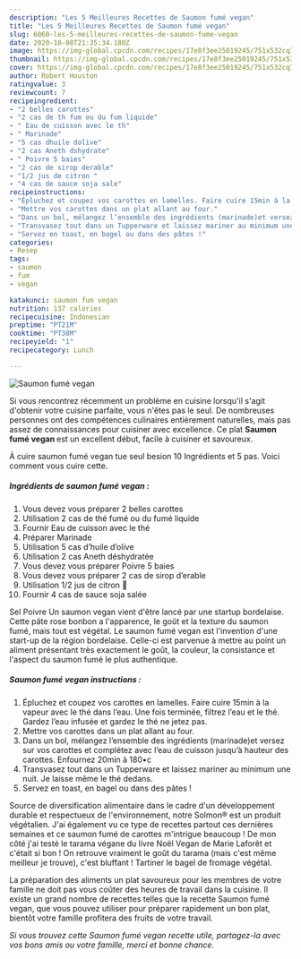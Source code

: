 ```yaml
---
description: "Les 5 Meilleures Recettes de Saumon fumé vegan"
title: "Les 5 Meilleures Recettes de Saumon fumé vegan"
slug: 6060-les-5-meilleures-recettes-de-saumon-fume-vegan
date: 2020-10-08T21:35:34.180Z
image: https://img-global.cpcdn.com/recipes/17e8f3ee25019245/751x532cq70/saumon-fume-vegan-photo-principale-de-la-recette.jpg
thumbnail: https://img-global.cpcdn.com/recipes/17e8f3ee25019245/751x532cq70/saumon-fume-vegan-photo-principale-de-la-recette.jpg
cover: https://img-global.cpcdn.com/recipes/17e8f3ee25019245/751x532cq70/saumon-fume-vegan-photo-principale-de-la-recette.jpg
author: Robert Houston
ratingvalue: 3
reviewcount: 7
recipeingredient:
- "2 belles carottes"
- "2 cas de th fum ou du fum liquide"
- " Eau de cuisson avec le th"
- " Marinade"
- "5 cas dhuile dolive"
- "2 cas Aneth dshydrate"
- " Poivre 5 baies"
- "2 cas de sirop derable"
- "1/2 jus de citron "
- "4 cas de sauce soja sale"
recipeinstructions:
- "Épluchez et coupez vos carottes en lamelles. Faire cuire 15min à la vapeur avec le thé dans l’eau. Une fois terminée, filtrez l’eau et le thé. Gardez l’eau infusée et gardez le thé ne jetez pas."
- "Mettre vos carottes dans un plat allant au four."
- "Dans un bol, mélangez l’ensemble des ingrédients (marinade)et versez sur vos carottes et complétez avec l’eau de cuisson jusqu’à hauteur des carottes. Enfournez 20min à 180•c"
- "Transvasez tout dans un Tupperware et laissez mariner au minimum une nuit. Je laisse même le thé dedans."
- "Servez en toast, en bagel ou dans des pâtes !"
categories:
- Resep
tags:
- saumon
- fum
- vegan

katakunci: saumon fum vegan 
nutrition: 137 calories
recipecuisine: Indonesian
preptime: "PT21M"
cooktime: "PT38M"
recipeyield: "1"
recipecategory: Lunch

---
```



![Saumon fumé vegan](https://img-global.cpcdn.com/recipes/17e8f3ee25019245/751x532cq70/saumon-fume-vegan-photo-principale-de-la-recette.jpg)

Si vous rencontrez récemment un problème en cuisine lorsqu'il s'agit d'obtenir votre cuisine parfaite, vous n'êtes pas le seul. De nombreuses personnes ont des compétences culinaires entièrement naturelles, mais pas assez de connaissances pour cuisiner avec excellence. Ce plat <strong> Saumon fumé vegan </strong> est un excellent début, facile à cuisiner et savoureux.

<!--inarticleads1-->

À cuire saumon fumé vegan tue seul besion 10 Ingrédients et 5 pas. Voici comment vous cuire cette.

##### Ingrédients de saumon fumé vegan :

1. Vous devez vous préparer 2 belles carottes
1. Utilisation 2 cas de thé fumé ou du fumé liquide
1. Fournir  Eau de cuisson avec le thé
1. Préparer  Marinade
1. Utilisation 5 cas d’huile d’olive
1. Utilisation 2 cas Aneth déshydratée
1. Vous devez vous préparer  Poivre 5 baies
1. Vous devez vous préparer 2 cas de sirop d’erable
1. Utilisation 1/2 jus de citron 🍋
1. Fournir 4 cas de sauce soja salée


Sel Poivre Un saumon vegan vient d&#39;être lancé par une startup bordelaise. Cette pâte rose bonbon a l&#39;apparence, le goût et la texture du saumon fumé, mais tout est végétal. Le saumon fumé vegan est l&#39;invention d&#39;une start-up de la région bordelaise. Celle-ci est parvenue à mettre au point un aliment présentant très exactement le goût, la couleur, la consistance et l&#39;aspect du saumon fumé le plus authentique. 

<!--inarticleads2-->

##### Saumon fumé vegan instructions :

1. Épluchez et coupez vos carottes en lamelles. Faire cuire 15min à la vapeur avec le thé dans l’eau. Une fois terminée, filtrez l’eau et le thé. Gardez l’eau infusée et gardez le thé ne jetez pas.
1. Mettre vos carottes dans un plat allant au four.
1. Dans un bol, mélangez l’ensemble des ingrédients (marinade)et versez sur vos carottes et complétez avec l’eau de cuisson jusqu’à hauteur des carottes. Enfournez 20min à 180•c
1. Transvasez tout dans un Tupperware et laissez mariner au minimum une nuit. Je laisse même le thé dedans.
1. Servez en toast, en bagel ou dans des pâtes !


Source de diversification alimentaire dans le cadre d&#39;un développement durable et respectueux de l&#39;environnement, notre Solmon® est un produit végétalien. J&#39;ai également vu ce type de recettes partout ces dernières semaines et ce saumon fumé de carottes m&#39;intrigue beaucoup ! De mon côté j&#39;ai testé le tarama végane du livre Noël Vegan de Marie Laforêt et c&#39;était si bon ! On retrouve vraiment le goût du tarama (mais c&#39;est même meilleur je trouve), c&#39;est bluffant ! Tartiner le bagel de fromage végétal. 

<!--inarticleads1-->

<p>
La préparation des aliments un plat savoureux pour les membres de votre famille ne doit pas vous coûter des heures de travail dans la cuisine. Il existe un grand nombre de recettes telles que la recette Saumon fumé vegan, que vous pouvez utiliser pour préparer rapidement un bon plat, bientôt votre famille profitera des fruits de votre travail.
</p>

<p>
<i>Si vous trouvez cette Saumon fumé vegan recette utile, partagez-la avec vos bons amis ou votre famille, merci et bonne chance.</i>
</p>
